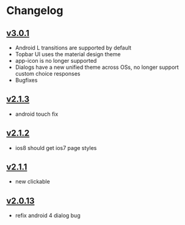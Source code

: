 # Changelog

## [v3.0.1](https://github.com/kikinteractive/app/releases/tag/3.0.1)

- Android L transitions are supported by default
- Topbar UI uses the material design theme
- app-icon is no longer supported
- Dialogs have a new unified theme across OSs, no longer support custom choice responses
- Bugfixes

## [v2.1.3](https://github.com/kikinteractive/app/releases/tag/2.1.3)

- android touch fix

## [v2.1.2](https://github.com/kikinteractive/app/releases/tag/2.1.2)

- ios8 should get ios7 page styles

## [v2.1.1](https://github.com/kikinteractive/app/releases/tag/2.1.1)

- new clickable

## [v2.0.13](https://github.com/kikinteractive/app/releases/tag/2.0.13)

- refix android 4 dialog bug